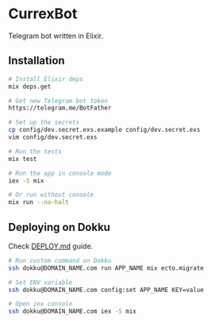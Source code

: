# CurrexBot

Telegram bot written in Elixir.

## Installation

```sh
# Install Elixir deps
mix deps.get

# Get new Telegram bot token
https://telegram.me/BotFather

# Set up the secrets
cp config/dev.secret.exs.example config/dev.secret.exs
vim config/dev.secret.exs

# Run the tests
mix test

# Run the app in console mode
iex -S mix

# Or run without console
mix run --no-halt
```

## Deploying on Dokku
Check [DEPLOY.md](DEPLOY.md) guide.

```sh
# Run custom command on Dokku
ssh dokku@DOMAIN_NAME.com run APP_NAME mix ecto.migrate

# Set ENV variable
ssh dokku@DOMAIN_NAME.com config:set APP_NAME KEY=value

# Open iex console
ssh dokku@DOMAIN_NAME.com iex -S mix
```
